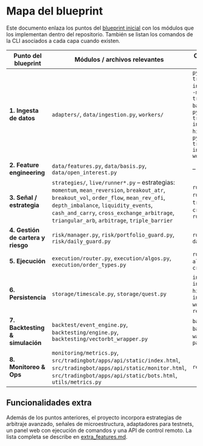 # Mapa del blueprint

Este documento enlaza los puntos del [blueprint inicial](../blueprint_trading_bot.md) con los módulos que los implementan dentro del repositorio. También se listan los comandos de la CLI asociados a cada capa cuando existen.

| Punto del blueprint | Módulos / archivos relevantes | Comandos de CLI |
|---------------------|-------------------------------|-----------------|
| **1. Ingesta de datos** | `adapters/`, `data/ingestion.py`, `workers/` | `python -m tradingbot.cli ingest`, `python -m tradingbot.cli backfill`, `python -m tradingbot.cli ingest-historical`, `python -m tradingbot.cli ingestion-workers` |
| **2. Feature engineering** | `data/features.py`, `data/basis.py`, `data/open_interest.py` | – |
| **3. Señal / estrategia** | `strategies/`, `live/runner*.py` – estrategias: `momentum`, `mean_reversion`, `breakout_atr`, `breakout_vol`, `order_flow`, `mean_rev_ofi`, `depth_imbalance`, `liquidity_events`, `cash_and_carry`, `cross_exchange_arbitrage`, `triangular_arb`, `arbitrage`, `triple_barrier` | `run-bot`, `real-run`, `paper-run`, `tri-arb`, `cross-arb`, `run-cross-arb` |
| **4. Gestión de cartera y riesgo** | `risk/manager.py`, `risk/portfolio_guard.py`, `risk/daily_guard.py` | `run-bot`, `daemon` |
| **5. Ejecución** | `execution/router.py`, `execution/algos.py`, `execution/order_types.py` | `run-bot --algo`, `run-cross-arb` |
| **6. Persistencia** | `storage/timescale.py`, `storage/quest.py` | `ingest`, `ingest-historical`, `ingestion-workers`, `report` |
| **7. Backtesting & simulación** | `backtest/event_engine.py`, `backtesting/engine.py`, `backtesting/vectorbt_wrapper.py` | `backtest`, `backtest-cfg`, `walk-forward`, `paper-run` |
| **8. Monitoreo & Ops** | `monitoring/metrics.py`, `src/tradingbot/apps/api/static/index.html`, `src/tradingbot/apps/api/static/monitor.html`, `src/tradingbot/apps/api/static/bots.html`, `utils/metrics.py` | `report` |

## Funcionalidades extra

Además de los puntos anteriores, el proyecto incorpora estrategias de
arbitraje avanzado, señales de microestructura, adaptadores para
testnets, un panel web con ejecución de comandos y una API de control
remoto.  La lista completa se describe en
[extra_features.md](extra_features.md).
